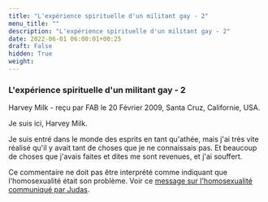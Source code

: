 ```yaml
---
title: "L'expérience spirituelle d'un militant gay - 2"
menu_title: ""
description: "L'expérience spirituelle d'un militant gay - 2"
date: 2022-06-01 06:00:01+00:25
draft: False
hidden: True
weight:
---
```

### L'expérience spirituelle d'un militant gay - 2

Harvey Milk - reçu par FAB le 20 Février 2009, Santa Cruz, Californie, USA.

Je suis ici, Harvey Milk.

Je suis entré dans le monde des esprits en tant qu'athée, mais j'ai très vite réalisé qu'il y avait tant de choses que je ne connaissais pas. Et beaucoup de choses que j'avais faites et dites me sont revenues, et j'ai souffert.

Ce commentaire ne doit pas être interprété comme indiquant que l'homosexualité était son problème. Voir ce [message sur l'homosexualité communiqué par Judas](/fr-contemporary-messages/fr-contemporary-messages-by-date-order/fr-contemporary-messages-2001/fr-2001-8-30-1-hr-judas/).